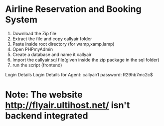 # Airline Reservation and Booking System
1. Download the Zip file
2. Extract the file and copy callyair folder
3. Paste inside root directory (for wamp,xamp,lamp)
4. Open PHPmyAdmin
5. Create a database and name it callyair
6. Import the callyair.sql file(given inside the zip package in the sql folder)
7. run the script (frontend)

Login Details
Login Details for Agent: callyair1   password: R29hb7mc2c$

# Note: The website http://flyair.ultihost.net/ isn't backend integrated
